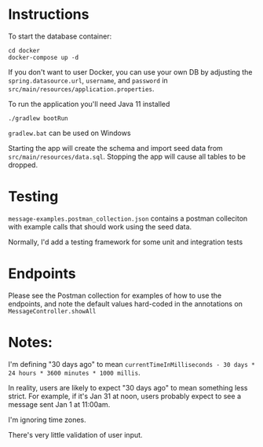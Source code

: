 
# Instructions
To start the database container:
```
cd docker
docker-compose up -d
```
If you don't want to user Docker, you can use your own DB by adjusting the `spring.datasource.url`, `username`, and `password` in `src/main/resources/application.properties`.

To run the application you'll need Java 11 installed
```
./gradlew bootRun
```

`gradlew.bat` can be used on Windows

Starting the app will create the schema and import seed data from `src/main/resources/data.sql`.
Stopping the app will cause all tables to be dropped.

# Testing
`message-examples.postman_collection.json` contains a postman colleciton with example calls that should work using the seed data.

Normally, I'd add a testing framework for some unit and integration tests 

# Endpoints
Please see the Postman collection for examples of how to use the endpoints, and note the default values hard-coded in the annotations on `MessageController.showAll` 

# Notes:
I'm defining "30 days ago" to mean `currentTimeInMilliseconds - 30 days * 24 hours * 3600 minutes * 1000 millis`.

In reality, users are likely to expect "30 days ago" to mean something less strict. For example, if it's Jan 31 at noon, users probably expect to see a message sent Jan 1 at 11:00am. 

I'm ignoring time zones.

There's very little validation of user input.

